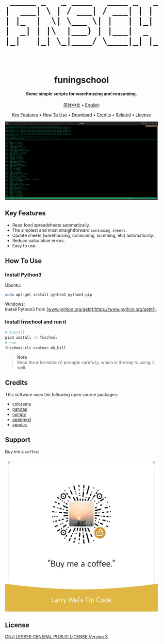 
<h1 align="center">
  <br>
  
  <pre> _____ _   _ ____   ____ _   _  ___   ___  _     
|  ___| \ | / ___| / ___| | | |/ _ \ / _ \| |    
| |_  |  \| \___ \| |   | |_| | | | | | | | |    
|  _| | |\  |___) | |___|  _  | |_| | |_| | |___ 
|_|   |_| \_|____/ \____|_| |_|\___/ \___/|_____|
                                                 
</pre>

  <br>
  funingschool
  <br>
</h1>

<h4 align="center"> Some simple scripts for warehousing and consuming. </h4>

<p align="center">
  <a href="https://github.com/larryw3i/funingschool/blob/master/Documentation/README.zh_CN.md">简体中文</a> •
  <a href="https://github.com/larryw3i/funingschool/blob/master/README.md">English</a>
</p>

<p align="center">
  <a href="#key-features">Key Features</a> •
  <a href="#how-to-use">How To Use</a> •
  <a href="#download">Download</a> •
  <a href="#credits">Credits</a> •
  <a href="#related">Related</a> •
  <a href="#license">License</a>
</p>

![screenshot](https://raw.githubusercontent.com/larryw3i/funingschool/master/Documentation/images/9432e132-f8cd-11ee-8ee6-f37309efa64b.png)

## Key Features

* Read food spreadsheets automatically.  
* The simplest and most straightforward `consuming sheets`.  
* Update sheets (warehousing, consuming, summing, etc) automatically.  
* Reduce calculation errors.  
* Easy to use.  

## How To Use

### Install Python3

Ubuntu: 
```bash
sudo apt-get install python3 python3-pip
```
Windows:   
Install Python3 from [www.python.org/getit](https://www.python.org/getit/).  

### Install fnschool and run it
```bash
# install
pip3 install -U fnschool
# run
fnschool-cli canteen mk_bill
```

> **Note**  
> Read the information it prompts carefully, which is the key to using it well.


## Credits

This software uses the following open source packages:

- [colorama](https://github.com/tartley/colorama)  
- [pandas](https://pandas.pydata.org/)  
- [numpy](https://numpy.org/)  
- [openpyxl](https://openpyxl.readthedocs.io/)  
- [appdirs](http://github.com/ActiveState/appdirs)  


## Support

Buy me a `coffee`:  

![Buy me a coffee](https://raw.githubusercontent.com/larryw3i/funingschool/master/Documentation/images/9237879a-f8d5-11ee-8411-23057db0a773.jpeg)

## License

[GNU LESSER GENERAL PUBLIC LICENSE Version 3](https://github.com/larryw3i/funingschool/blob/master/LICENSE)



